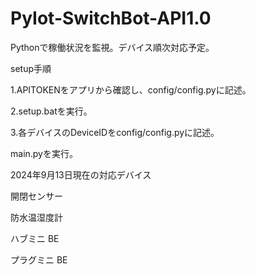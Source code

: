 # PyIot-SwitchBot-API1.0
Pythonで稼働状況を監視。デバイス順次対応予定。


setup手順


1.APITOKENをアプリから確認し、config/config.pyに記述。

2.setup.batを実行。

3.各デバイスのDeviceIDをconfig/config.pyに記述。

main.pyを実行。


2024年9月13日現在の対応デバイス

開閉センサー

防水温湿度計

ハブミニ BE

プラグミニ BE
